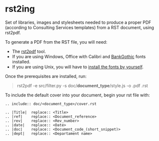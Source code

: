 rst2ing
=======

Set of libraries, images and stylesheets needed to produce a proper PDF (according to Consulting Services templates) from a RST document, using rst2pdf.

To generate a PDF from the RST file, you will need:

- The [rst2pdf](https://code.google.com/p/rst2pdf) tool.
- If you are using Windows, Office with Calibri and [BankGothic](http://en.wikipedia.org/wiki/Bank_Gothic) fonts installed.
- If you are using Unix, you will have to [install the fonts by yourself](http://wiki.inkscape.org/wiki/index.php/Installing_fonts).

Once the prerequisites are installed, run:

> rst2pdf -e src/filter.py -s doc/**document_type**/style.js -o <filename>.pdf <filename>.rst

To include the default cover into your document, begin your rst file with:

    .. include:: doc/<document_type>/cover.rst
    
    .. |Title|	replace:: <Title>
    .. |ref|    replace:: <Document_reference>
    .. |rev|    replace:: <Rev_number>
    .. |date| 	replace:: <Date>
    .. |doc|    replace:: <Document_code_(short_snippet)>
    .. |dept|   replace:: <Departament name>
